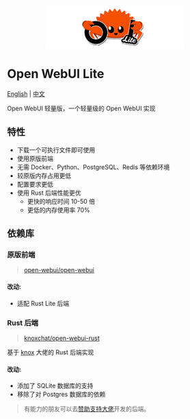 <div align="center">
  <img src="./assets/banner.png" alt="Open WebUI Lite" height="100">
</div>

# Open WebUI Lite

[English](README.md) | [中文](README.zh.md)

Open WebUI 轻量版，一个轻量级的 Open WebUI 实现

## 特性

- 下载一个可执行文件即可使用
- 使用原版前端
- 无需 Docker、Python、PostgreSQL、Redis 等依赖环境
- 较原版内存占用更低
- 配置要求更低
- 使用 Rust 后端性能更优
  - 更快的响应时间 10-50 倍
  - 更低的内存使用率 70%

## 依赖库

### 原版前端

> [open-webui/open-webui](https://github.com/open-webui/open-webui)

#### 改动:

- 适配 Rust Lite 后端

### Rust 后端

> [knoxchat/open-webui-rust](https://github.com/knoxchat/open-webui-rust)

基于 [knox](https://github.com/knoxchat) 大佬的 Rust 后端实现

#### 改动:

- 添加了 SQLite 数据库的支持
- 移除了对 Postgres 数据库的依赖

> 有能力的朋友可以去[赞助支持大佬](https://github.com/knoxchat/open-webui-rust)开发的后端。
